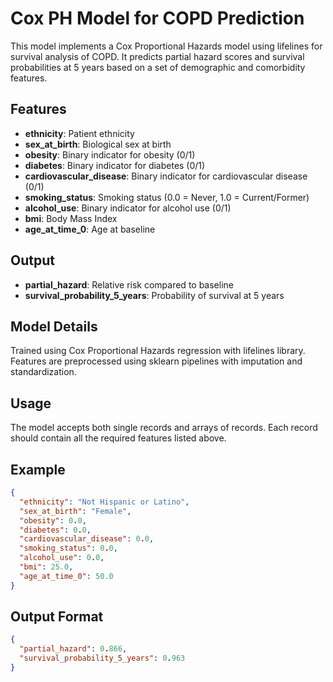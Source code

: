 # Cox PH Model for COPD Prediction

This model implements a Cox Proportional Hazards model using lifelines for survival analysis of COPD. It predicts partial hazard scores and survival probabilities at 5 years based on a set of demographic and comorbidity features.

## Features

- **ethnicity**: Patient ethnicity
- **sex_at_birth**: Biological sex at birth  
- **obesity**: Binary indicator for obesity (0/1)
- **diabetes**: Binary indicator for diabetes (0/1)
- **cardiovascular_disease**: Binary indicator for cardiovascular disease (0/1)
- **smoking_status**: Smoking status (0.0 = Never, 1.0 = Current/Former)
- **alcohol_use**: Binary indicator for alcohol use (0/1)
- **bmi**: Body Mass Index
- **age_at_time_0**: Age at baseline

## Output

- **partial_hazard**: Relative risk compared to baseline
- **survival_probability_5_years**: Probability of survival at 5 years

## Model Details

Trained using Cox Proportional Hazards regression with lifelines library. Features are preprocessed using sklearn pipelines with imputation and standardization.

## Usage

The model accepts both single records and arrays of records. Each record should contain all the required features listed above.

## Example

```json
{
  "ethnicity": "Not Hispanic or Latino", 
  "sex_at_birth": "Female", 
  "obesity": 0.0, 
  "diabetes": 0.0, 
  "cardiovascular_disease": 0.0, 
  "smoking_status": 0.0, 
  "alcohol_use": 0.0, 
  "bmi": 25.0, 
  "age_at_time_0": 50.0
}
```

## Output Format

```json
{
  "partial_hazard": 0.866,
  "survival_probability_5_years": 0.963
}
```